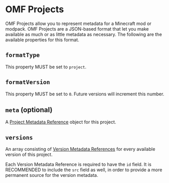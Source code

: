 # OMF Projects
OMF Projects allow you to represent metadata for a Minecraft mod or modpack. OMF Projects are a JSON-based format that let you make available as much or as little metadata as necessary. The following are the available properties for this format.

## `formatType`
This property MUST be set to `project`.

## `formatVersion`
This property MUST be set to `0`. Future versions will increment this number.

## `meta` (optional)
A [Project Metadata Reference](./Metadata_References.md#project-metadata-references) object for this project.

## `versions`
An array consisting of [Version Metadata References](./Metadata_References.md#version-metadata-references) for every available version of this project.

Each Version Metadata Reference is required to have the `id` field. It is RECOMMENDED to include the `src` field as well, in order to provide a more permanent source for the version metadata.